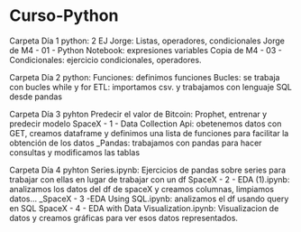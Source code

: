 # Curso-Python
Carpeta Día 1 python:
2 EJ Jorge: Listas, operadores, condicionales
Jorge de M4 - 01 - Python Notebook: expresiones variables
Copia de M4 - 03 - Condicionales: ejercicio condicionales, operadores.

Carpeta Día 2 python:
Funciones: definimos funciones 
Bucles: se trabaja con bucles while y for
ETL: importamos csv. y trabajamos con lenguaje SQL desde pandas

Carpeta Día 3 pyhton
Predecir el valor de Bitcoin: Prophet, entrenar y predecir modelo
SpaceX - 1 - Data Collection Api: obetenemos datos con GET, creamos dataframe y definimos una lista de funciones para facilitar la obtención de los datos
_Pandas: trabajamos con pandas para hacer consultas y modificamos las tablas

Carpeta Día 4 pyhton
 Series.ipynb: Ejercicios de pandas sobre series para trabajar con ellas en lugar de trabajar con un df
 SpaceX - 2 - EDA (1).ipynb: analizamos los datos del df de spaceX y creamos columnas, limpiamos datos...
 _SpaceX - 3 -EDA Using SQL.ipynb: analizamos el df usando query en SQL
 SpaceX - 4 - EDA with Data Visualization.ipynb: Visualizacion de datos y creamos gráficas para ver esos datos representados.
